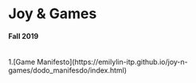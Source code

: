 # Joy & Games
#### Fall 2019
<br>
1.[Game Manifesto](https://emilylin-itp.github.io/joy-n-games/dodo_manifesdo/index.html)
